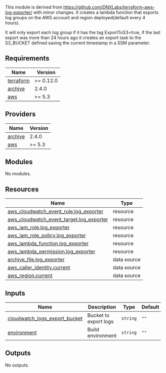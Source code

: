 This module is derived from https://github.com/DNXLabs/terraform-aws-log-exporter/ with minor changes.
It creates a lambda function that exports log groups on the AWS account and region deployed(default every 4 hours).

It will only export each log group if it has the tag ExportToS3=true, if the last export was more than 24 hours ago it creates an export task to the S3_BUCKET defined saving the current timestamp in a SSM parameter.

<!-- BEGINNING OF PRE-COMMIT-TERRAFORM DOCS HOOK -->
## Requirements

| Name | Version |
|------|---------|
| <a name="requirement_terraform"></a> [terraform](#requirement\_terraform) | >= 0.12.0 |
| <a name="requirement_archive"></a> [archive](#requirement\_archive) | 2.4.0 |
| <a name="requirement_aws"></a> [aws](#requirement\_aws) | >= 5.3 |

## Providers

| Name | Version |
|------|---------|
| <a name="provider_archive"></a> [archive](#provider\_archive) | 2.4.0 |
| <a name="provider_aws"></a> [aws](#provider\_aws) | >= 5.3 |

## Modules

No modules.

## Resources

| Name | Type |
|------|------|
| [aws_cloudwatch_event_rule.log_exporter](https://registry.terraform.io/providers/hashicorp/aws/latest/docs/resources/cloudwatch_event_rule) | resource |
| [aws_cloudwatch_event_target.log_exporter](https://registry.terraform.io/providers/hashicorp/aws/latest/docs/resources/cloudwatch_event_target) | resource |
| [aws_iam_role.log_exporter](https://registry.terraform.io/providers/hashicorp/aws/latest/docs/resources/iam_role) | resource |
| [aws_iam_role_policy.log_exporter](https://registry.terraform.io/providers/hashicorp/aws/latest/docs/resources/iam_role_policy) | resource |
| [aws_lambda_function.log_exporter](https://registry.terraform.io/providers/hashicorp/aws/latest/docs/resources/lambda_function) | resource |
| [aws_lambda_permission.log_exporter](https://registry.terraform.io/providers/hashicorp/aws/latest/docs/resources/lambda_permission) | resource |
| [archive_file.log_exporter](https://registry.terraform.io/providers/hashicorp/archive/2.4.0/docs/data-sources/file) | data source |
| [aws_caller_identity.current](https://registry.terraform.io/providers/hashicorp/aws/latest/docs/data-sources/caller_identity) | data source |
| [aws_region.current](https://registry.terraform.io/providers/hashicorp/aws/latest/docs/data-sources/region) | data source |

## Inputs

| Name | Description | Type | Default | Required |
|------|-------------|------|---------|:--------:|
| <a name="input_cloudwatch_logs_export_bucket"></a> [cloudwatch\_logs\_export\_bucket](#input\_cloudwatch\_logs\_export\_bucket) | Bucket to export logs | `string` | `""` | no |
| <a name="input_environment"></a> [environment](#input\_environment) | Build environment | `string` | `""` | no |

## Outputs

No outputs.
<!-- END OF PRE-COMMIT-TERRAFORM DOCS HOOK -->
